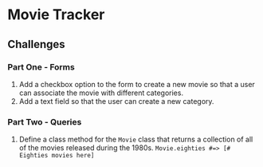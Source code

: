 # Movie Tracker

## Challenges

### Part One - Forms

1. Add a checkbox option to the form to create a new movie so that a user can associate the movie with different categories.
2. Add a text field so that the user can create a new category.

### Part Two - Queries

1. Define a class method for the `Movie` class that returns a collection of all of the movies released during the 1980s. `Movie.eighties #=> [# Eighties movies here]`
